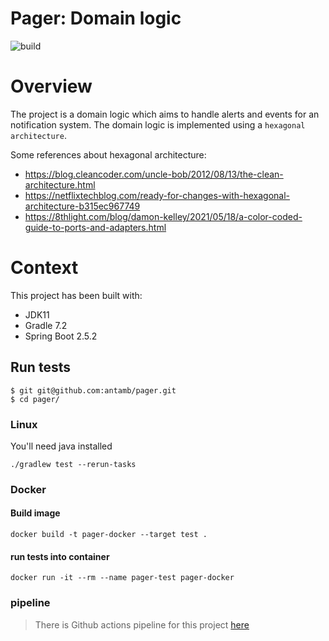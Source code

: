 # Pager: Domain logic
![build](https://github.com/antamb/pager/actions/workflows/test.yaml/badge.svg)

# Overview

The project is a domain logic which aims to handle alerts and events for an notification system.
The domain logic is implemented using a `hexagonal architecture`.

Some references about hexagonal architecture:
- https://blog.cleancoder.com/uncle-bob/2012/08/13/the-clean-architecture.html
- https://netflixtechblog.com/ready-for-changes-with-hexagonal-architecture-b315ec967749
- https://8thlight.com/blog/damon-kelley/2021/05/18/a-color-coded-guide-to-ports-and-adapters.html

# Context

This project has been built with:

- JDK11
- Gradle 7.2
- Spring Boot 2.5.2

## Run tests

```
$ git git@github.com:antamb/pager.git
$ cd pager/
```

### Linux

You'll need java installed

````
./gradlew test --rerun-tasks
````

### Docker

#### Build image

````
docker build -t pager-docker --target test .
````

#### run tests into container

````
docker run -it --rm --name pager-test pager-docker
````

### pipeline

> There is Github actions pipeline for this project [here](https://github.com/antamb/pager/actions/workflows/test.yaml)

